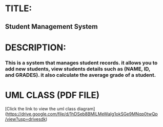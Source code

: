 # TITLE: 
## Student Management System

# DESCRIPTION: 
### This is a system that manages student records. it allows you to add new students, view students details such as (NAME, ID, and GRADES). it also calculate the average grade of a student.

# UML CLASS (PDF FILE)
[Click the link to view the uml class diagram] (https://drive.google.com/file/d/1hDSeb8BMILMeWaIg1okSGe9MNqp0twQp/view?usp=drivesdk)
